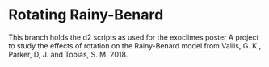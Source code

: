 # Rotating Rainy-Benard
This branch holds the d2 scripts as used for the exoclimes poster
A project to study the effects of rotation on the Rainy-Benard model from Vallis, G. K., Parker, D, J. and Tobias, S. M. 2018.
